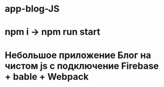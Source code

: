 # app-blog-JS
# npm i -> npm run start
# Небольшое приложение Блог на чистом js с подключение Firebase + bable + Webpack
